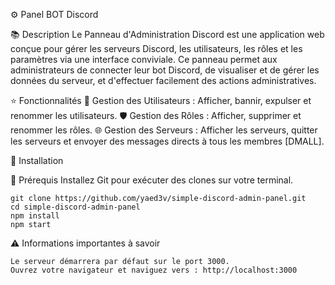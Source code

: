 ⚙️ Panel BOT Discord


📚 Description
Le Panneau d'Administration Discord est une application web conçue pour gérer les serveurs Discord, les utilisateurs, les rôles et les paramètres via une interface conviviale. Ce panneau permet aux administrateurs de connecter leur bot Discord, de visualiser et de gérer les données du serveur, et d'effectuer facilement des actions administratives.


⭐ Fonctionnalités
👤 Gestion des Utilisateurs : Afficher, bannir, expulser et renommer les utilisateurs.
🛡️ Gestion des Rôles : Afficher, supprimer et renommer les rôles.
🌐 Gestion des Serveurs : Afficher les serveurs, quitter les serveurs et envoyer des messages directs à tous les membres [DMALL].



🚀 Installation

🔧 Prérequis
Installez Git pour exécuter des clones sur votre terminal.

````
git clone https://github.com/yaed3v/simple-discord-admin-panel.git
cd simple-discord-admin-panel
npm install
npm start
````

⚠️ Informations importantes à savoir
````
Le serveur démarrera par défaut sur le port 3000.
Ouvrez votre navigateur et naviguez vers : http://localhost:3000

```` 
